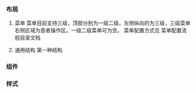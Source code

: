 ### 布局

1. 菜单
    菜单目前支持三级，顶部分别为一级二级，左侧纵向的为三级，三级菜单右侧区域为患者操作区。一级二级菜单可为空。
    菜单配置方式见 菜单配置流程目录文档

2. 通用结构
    第一种结构



### 组件

### 样式